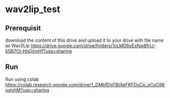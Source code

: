 # wav2lip_test
## Prerequisit
download the content of this drive and upload it to your drive with file name as Wav2Lip
https://drive.google.com/drive/folders/1cLMD6eEsfpp8frlJ-bSB7Ct-HnGjjmHf?usp=sharing
## Run
Run using colab 
https://colab.research.google.com/drive/1_DMbfDgTBtXeFKFDuCp_oCoC66nslvhM?usp=sharing
